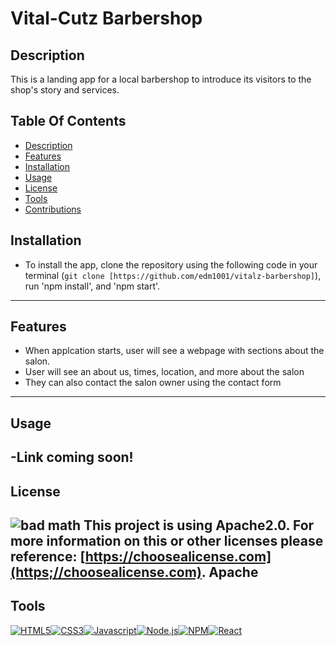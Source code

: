 # Vital-Cutz Barbershop 

## Description
This is a landing app for a local barbershop to introduce its visitors to the shop's story and services.
## Table Of Contents

- [Description](#description)
- [Features](#Features)
- [Installation](#installation)
- [Usage](#usage)
- [License](#license)
- [Tools](#tools)
- [Contributions](#contributions)

## Installation
- To install the app, clone the repository using the following code in your terminal (`git clone [https://github.com/edm1001/vitalz-barbershop]`),  run 'npm install', and 'npm start'.
---
## Features
- When applcation starts, user will see a webpage with sections about the salon.
- User will see an about us, times, location, and more about the salon
- They can also contact the salon owner using the contact form
---
## Usage 
-Link coming soon!
---
## License
![bad math](https://img.shields.io/badge/License-Apache2.0-blue)
This project is using Apache2.0. For more information on this or other licenses please reference: [https://choosealicense.com](https;//choosealicense.com).
Apache
---
## Tools
[![HTML5](https://img.shields.io/badge/HTML5-E34F26?style=flat-square&logo=html5&logoColor=white)](https://www.w3.org/TR/html5/)[![CSS3](https://img.shields.io/badge/CSS3-1572B6?style=flat-square&logo=css3&logoColor=white)](https://www.w3.org/Style/CSS/)[![Javascript](https://img.shields.io/badge/JavaScript-323330?style=flat-square&logo=javascript&logoColor=F7DF1E)](https://www.javascript.com/)[![Node.js](https://img.shields.io/badge/Node.js-339933?style=flat-square&logo=nodedotjs&logoColor=white)](https://nodejs.org/)[![NPM](https://img.shields.io/badge/NPM-CB3837?style=flat-square&logo=npm&logoColor=white)](https://www.npmjs.com/)[![React](https://img.shields.io/badge/React-20232A?style=flat-square&logo=react&logoColor=61DAFB)](https://reactjs.org/)
